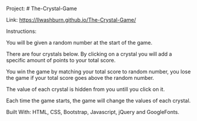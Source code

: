 
Project: # The-Crystal-Game

Link: https://llwashburn.github.io/The-Crystal-Game/


Instructions:

You will be given a random number at the start of the game.

There are four crystals below. By clicking on a crystal you will add a specific amount of points to your total score.

You win the game by matching your total score to random number, you lose the game if your total score goes above the random number.

The value of each crystal is hidden from you untill you click on it.

Each time the game starts, the game will change the values of each crystal.


Built With: HTML, CSS, Bootstrap, Javascript, jQuery and GoogleFonts. 


